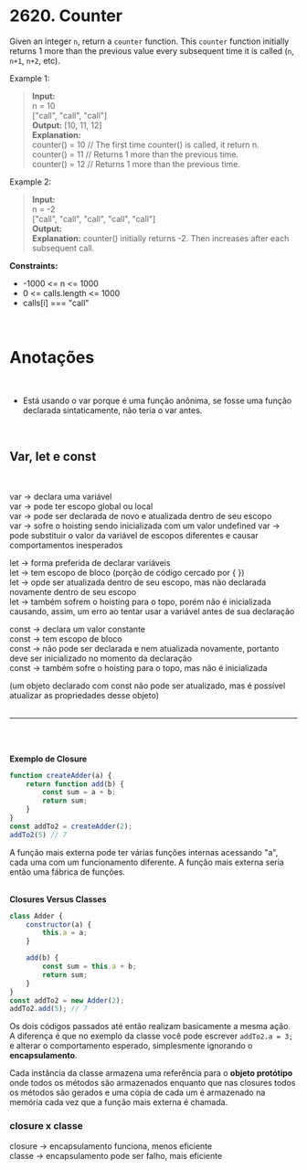 # 2620. Counter

Given an integer `n`, return a `counter` function. This `counter` function initially returns 1 more than the previous value every subsequent time it is called (`n`, `n+1`, `n+2`, etc).

Example 1:

> **Input:**  
> n = 10  
> ["call", "call", "call"]  
> **Output:** [10, 11, 12]  
> **Explanation:**  
> counter() = 10 // The first time counter() is called, it return n.  
> counter() = 11 // Returns 1 more than the previous time.  
> counter() = 12 // Returns 1 more than the previous time.  

Example 2:

> **Input:**  
> n = -2  
> ["call", "call", "call", "call", "call"]  
> **Output:**  
> **Explanation:** counter() initially returns -2. Then increases after each subsequent call.  

**Constraints:**

- -1000 <= n <= 1000
- 0 <= calls.length <= 1000
- calls[i] === "call"  
<br>  

# Anotações  
<br>

- Está usando o var porque é uma função anônima, se fosse uma função declarada sintaticamente, não teria o var antes.  
<br>

## **Var, let e const**
<br>

var -> declara uma variável  
var -> pode ter escopo global ou local  
var -> pode ser declarada de novo e atualizada dentro de seu escopo  
var -> sofre o hoisting sendo inicializada com um valor undefined 
var -> pode substituir o valor da variável de escopos diferentes e causar comportamentos inesperados 

let -> forma preferida de declarar variáveis  
let -> tem escopo de bloco (porção de código cercado por { })  
let -> opde ser atualizada dentro de seu escopo, mas não declarada novamente dentro de seu escopo  
let -> também sofrem o hoisting para o topo, porém não é inicializada causando, assim, um erro ao tentar usar a variável antes de sua declaração  

const -> declara um valor constante  
const -> tem escopo de bloco  
const -> não pode ser declarada e nem atualizada novamente, portanto deve ser inicializado no momento da declaração  
const -> também sofre o hoisting para o topo, mas não é inicializada  

(um objeto declarado com const não pode ser atualizado, mas é possível atualizar as propriedades desse objeto)  
<br>

---  
<br>
<br>

**Exemplo de Closure**

```js
function createAdder(a) {
    return function add(b) {
        const sum = a + b;
        return sum;
    }
}
const addTo2 = createAdder(2);
addTo2(5) // 7
```

A função mais externa pode ter várias funções internas acessando "a", cada uma com um funcionamento diferente. A função mais externa seria então uma fábrica de funções.  
<br>  

**Closures Versus Classes**

```js
class Adder {
    constructor(a) {
        this.a = a;
    }

    add(b) {
        const sum = this.a + b;
        return sum;
    }
}
const addTo2 = new Adder(2);
addTo2.add(5); // 7
```

Os dois códigos passados até então realizam basicamente a mesma ação. A diferença é que no exemplo da classe você pode escrever `addTo2.a = 3;` e alterar o comportamento esperado, simplesmente ignorando o **encapsulamento**.  

Cada instância da classe armazena uma referência para o **objeto protótipo** onde todos os métodos são armazenados enquanto que nas closures todos os métodos são gerados e uma cópia de cada um é armazenado na memória cada vez que a função mais externa é chamada.  

### closure x classe

closure -> encapsulamento funciona, menos eficiente  
classe -> encapsulamento pode ser falho, mais eficiente

